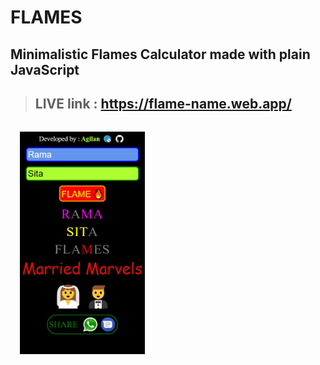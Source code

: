 # FLAMES
## Minimalistic Flames Calculator made with plain JavaScript
>## LIVE link : https://flame-name.web.app/

<p>
<img src="https://github.com/agilan2001/flames/blob/master/screen1.jpg?raw=true" width=200 style="margin:15px">
</p>